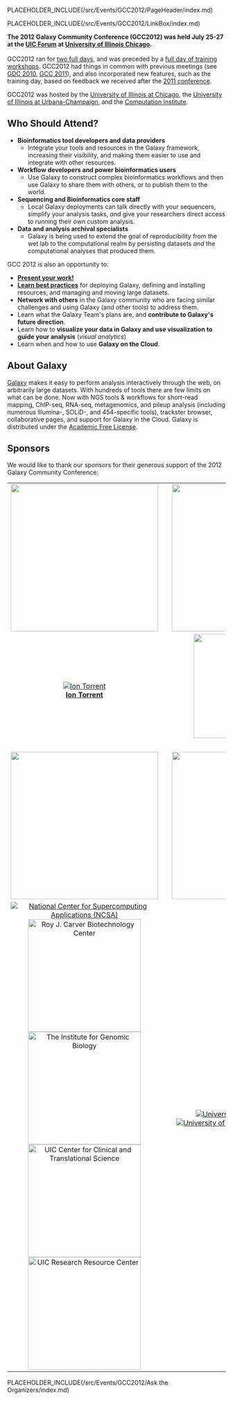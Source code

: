 PLACEHOLDER_INCLUDE(/src/Events/GCC2012/PageHeader/index.md)

PLACEHOLDER_INCLUDE(/src/Events/GCC2012/LinkBox/index.md)

**The 2012 Galaxy Community Conference (GCC2012) was held July 25-27 at the [UIC Forum](http://www.uicforum.uic.edu/) at [University of Illinois Chicago](http://uic.edu/).**
<br /><br />
GCC2012 ran for [two full days](/src/Events/GCC2012/Program/index.md), and was preceded by a [full day of training workshops](/src/Events/GCC2012/Program/index.md).  GCC2012 had things in common with previous meetings (see [GDC 2010](/src/Events/GCC2012/GDC2010/index.md), [GCC 2011](/src/Events/GCC2012/GCC2011/index.md)), and also incorporated new features, such as the training day, based on feedback we received after the [2011 conference](/src/GCC2011/index.md).  

GCC2012 was hosted by the [University of Illinois at Chicago](http://uic.edu/), the [University of Illinois at Urbana-Champaign](http://illinois.edu/), and the [Computation Institute](http://www.ci.anl.gov/).

## Who Should Attend?

* **Bioinformatics tool developers and data providers**
  * Integrate your tools and resources in the Galaxy framework, increasing their visibility, and making them easier to use and integrate with other resources.
* **Workflow developers and power bioinformatics users**
  * Use Galaxy to construct complex bioinformatics workflows and then use Galaxy to share them with others, or to publish them to the world.
* **Sequencing and Bioinformatics core staff**
  * Local Galaxy deployments can talk directly with your sequencers, simplify your analysis tasks, *and* give your researchers direct access to running their own custom analysis.
* **Data and analysis archival specialists**
  * Galaxy is being used to extend the goal of reproducibility from the wet lab to the computational realm by persisting datasets *and* the computational analyses that produced them.

GCC 2012 is also an opportunity to:
* **[Present your work!](/src/Events/GCC2012/Abstracts/index.md)**
* **[Learn best practices](/src/Events/GCC2012/Program/index.md)** for deploying Galaxy, defining and installing resources, and managing and moving large datasets.
* **Network with others** in the Galaxy community who are facing similar challenges and using Galaxy (and other tools) to address them.
* Learn what the Galaxy Team's plans are, and **contribute to Galaxy's future direction**.
* Learn how to **visualize your data in Galaxy and use visualization to guide your analysis** (*visual analytics*)
* Learn when and how to use **Galaxy on the Cloud**.

## About Galaxy

[Galaxy](http://galaxyproject.org) makes it easy to perform analysis interactively through the web, on arbitrarily large datasets. With hundreds of tools there are few limits on what can be done. Now with NGS tools & workflows for short-read mapping, ChIP-seq, RNA-seq, metagenomics, and pileup analysis (including numerous Illumina-, SOLiD-, and 454-specific tools), trackster browser, collaborative pages, and support for Galaxy in the Cloud. Galaxy is distributed under the [Academic Free License](/src/Admin/License/index.md). 


## Sponsors

We would like to thank our sponsors for their generous support of the 2012 Galaxy Community Conference:

<table>
  <tr>
    <td style=" border: none; min-width: 40%;"> <img src="/src/Events/GCC2012/Sponsorships/PlatinumBanner.png" alt="" width=340; /> </td>
    <td style=" border: none;"> </td>
    <td style=" border: none; text-align: center;"> <img src="/src/Events/GCC2012/Sponsorships/GoldBanner.png" alt="" width=340 /> </td>
  </tr>
  <tr>
    <td style=" border: none; height: 100px; text-align: center;"> <a href='http://www.lifetechnologies.com/'><img src="/src/Events/GCC2012/Sponsorships/IonTorrentLogo340.png" alt="Ion Torrent"  /></a><br /><strong><a href='http://www.lifetechnologies.com/'>Ion Torrent</a></strong> </td>
    <td style=" border: none;"> </td>
    <td style=" border: none; text-align: center; vertical-align: top;"> <a href='http://www.emc.com/isilon'><img src="/src/Events/GCC2012/Sponsorships/EMCLogo260.png" alt="EMC Isilon" width=240 /></a><br /><strong><a href='http://www.emc.com/isilon'>EMC Isilon</a></strong> </td>
  </tr>
  <tr>
    <td style=" border: none;"> </td>
    <td style=" border: none;"> </td>
    <td style=" border: none;"> </td>
  </tr>
  <tr>
    <td style=" border: none;"> <img src="/src/Events/GCC2012/Sponsorships/SilverBanner.png" alt="" width=340 /> </td>
    <td style=" border: none;"> </td>
    <td style=" border: none; text-align: center;"> <img src="/src/Events/GCC2012/Sponsorships/HostsBanner.png" alt="" width=340 /> </td>
    <td style=" border: none;"> </td>
  </tr>
  <tr>
    <td style=" border: none; text-align: center;"> <a href='http://www.ncsa.illinois.edu/'><img src="/src/Events/GCC2012/Sponsorships/NCSALogo220.png" alt="National Center for Supercomputing Applications (NCSA)"  /></a><br /><a href='http://www.biotech.uiuc.edu/'><img src="/src/Events/GCC2012/Sponsorships/UIUC_RJC_Biotech_Center280.png" alt="Roy J. Carver Biotechnology Center" width=260 /></a><br /><a href='http://www.igb.uiuc.edu/'><img src="/src/Events/GCC2012/Sponsorships/UIUC_IGB280.png" alt="The Institute for Genomic Biology" width=260 /></a> <br /> <a href='http://www.ccts.uic.edu/'><img src="/src/Events/GCC2012/Sponsorships/UIC_CCTS_Logo.png" alt="UIC Center for Clinical and Translational Science" width="260" /></a><br /><a href='http://www.rrc.uic.edu/'><img src="/src/Events/GCC2012/Sponsorships/UIC_RRC_Logo.png" alt="UIC Research Resource Center" width="260" /></a> </td>
    <td style=" border: none;"> </td>
    <td style=" border: none; text-align: center;"> <a href='http://uic.edu/'><img src="/src/Images/Logos/UICLogo.png" alt="University of Illinois Chicago"  /></a> <br /> <a href='http://illinois.edu/'><img src="/src/Images/Logos/UIUCLogo.png" alt="University of Illinois Urbana-Champaign"  /></a> <br /> <a href='http://http://www.ci.uchicago.edu/'><img src="/src/Images/Logos/ComputaitonInstituteLogo.png" alt="Computation Institute" height=80 /></a></td>
  </tr>
</table>


PLACEHOLDER_INCLUDE(/src/Events/GCC2012/Ask the Organizers/index.md)
